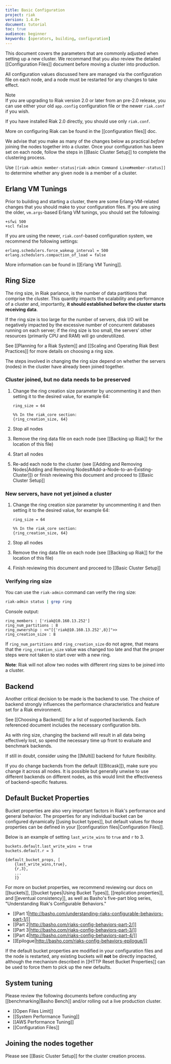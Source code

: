 ```yaml
---
title: Basic Configuration
project: riak
version: 1.4.0+
document: tutorial
toc: true
audience: beginner
keywords: [operators, building, configuration]
---
```


This document covers the parameters that are commonly adjusted when 
setting up a new cluster. We recommand that you also review the
detailed [[Configuration Files]] document before moving a cluster into
production.

All configuration values discussed here are managed via the
configuration file on each node, and a node must be restarted for any
changes to take effect.

<div class="note">
<div class="title">Note</div>
If you are upgrading to Riak version 2.0 or later from an pre-2.0 release, you can use either your old <code>app.config</code> configuration file or the newer <code>riak.conf</code> if you wish.

If you have installed Riak 2.0 directly, you should use only <code>riak.conf</code>.

More on configuring Riak can be found in the [[configuration files]] doc.
</div>

We advise that you make as many of the changes below as practical
_before_ joining the nodes together into a cluster. Once your configuration
has been set on each node, follow the steps in [[Basic Cluster Setup]] to
complete the clustering process.

Use `[[riak-admin member-status|riak-admin Command Line#member-status]]`
to determine whether any given node is a member of a cluster.

## Erlang VM Tunings

Prior to building and starting a cluster, there are some
Erlang-VM-related changes that you should make to your configuration
files. If you are using the older, `vm.args`-based Erlang VM tunings,
you should set the following:

```vmargs
+sfwi 500
+scl false
```

If you are using the newer, `riak.conf`-based configuration system, we
recommend the following settings:

```riakconf
erlang.schedulers.force_wakeup_interval = 500
erlang.schedulers.compaction_of_load = false
```

More information can be found in [[Erlang VM Tuning]].

## Ring Size

The ring size, in Riak parlance, is the number of data partitions that
comprise the cluster. This quantity impacts the scalability and
performance of a cluster and, importantly, **it should established
before the cluster starts receiving data**.

If the ring size is too large for the number of servers, disk I/O will
be negatively impacted by the excessive number of concurrent databases
running on each server; if the ring size is too small, the servers' other
resources (primarily CPU and RAM) will go underutilized.

See [[Planning for a Riak System]] and [[Scaling and Operating Riak
Best Practices]] for more details on choosing a ring size.

The steps involved in changing the ring size depend on whether the
servers (nodes) in the cluster have already been joined together.

### Cluster joined, but no data needs to be preserved

1.  Change the ring creation size parameter by uncommenting it and then setting it to the desired value, for example 64:

    ```riakconf
    ring_size = 64
    ```

    ```appconfig
    %% In the riak_core section:
    {ring_creation_size, 64}
    ```

2.  Stop all nodes
3.  Remove the ring data file on each node (see [[Backing up Riak]] for the location of this file)
4.  Start all nodes
5.  Re-add each node to the cluster (see [[Adding and Removing Nodes|Adding and Removing Nodes#Add-a-Node-to-an-Existing-Cluster]]) or finish reviewing this document and proceed to [[Basic Cluster Setup]]

### New servers, have not yet joined a cluster

1.  Change the ring creation size parameter by uncommenting it and then setting it to the desired value, for example 64:

    ```riakconf
    ring_size = 64
    ```

    ```appconfig
    %% In the riak_core section:
    {ring_creation_size, 64}
    ```

2.  Stop all nodes
3.  Remove the ring data file on each node (see [[Backing up Riak]] for the location of this file)
4.  Finish reviewing this document and proceed to [[Basic Cluster Setup]]

### Verifying ring size

You can use the `riak-admin` command can verify the ring size:

```bash
riak-admin status | grep ring
```

Console output:

```
ring_members : ['riak@10.160.13.252']
ring_num_partitions : 8
ring_ownership : <<"[{'riak@10.160.13.252',8}]">>
ring_creation_size : 8
```

If `ring_num_partitions` and `ring_creation_size` do not agree, that
means that the `ring_creation_size` value was changed too late and that
the proper steps were not taken to start over with a new ring.

**Note**: Riak will not allow two nodes with different ring sizes to
be joined into a cluster.

## Backend

Another critical decision to be made is the backend to use. The
choice of backend strongly influences the performance characteristics
and feature set for a Riak environment.

See [[Choosing a Backend]] for a list of supported backends. Each
referenced document includes the necessary configuration bits.

As with ring size, changing the backend will result in all data being
effectively lost, so spend the necessary time up front to evaluate and
benchmark backends.

If still in doubt, consider using the [[Multi]] backend for future
flexibility.

If you do change backends from the default ([[Bitcask]]), make sure
you change it across all nodes. It is possible but generally unwise to
use different backends on different nodes, as this would limit the
effectiveness of backend-specific features.

## Default Bucket Properties

Bucket properties are also very important factors in Riak's performance and
general behavior. The properties for any individual bucket can be configured dynamically [[using bucket types]], but default values for those properties can be defined in your [[configuration files|Configuration Files]].

Below is an example of setting `last_write_wins` to `true` and `r` to 3.

```riakconf
buckets.default.last_write_wins = true
buckets.default.r = 3
```

```appconfig
{default_bucket_props, [
    {last_write_wins,true},
    {r,3},
    ...
    ]}
```

For more on bucket properties, we recommend reviewing our docs on [[buckets]], [[bucket types|Using Bucket Types]], [[replication properties]], and [[eventual consistency]], as well as Basho's five-part blog series, "Understanding Riak's Configurable Behaviors."

* [[Part 1|http://basho.com/understanding-riaks-configurable-behaviors-part-1/]]
* [[Part 2|http://basho.com/riaks-config-behaviors-part-2/]]
* [[Part 3|http://basho.com/riaks-config-behaviors-part-3/]]
* [[Part 4|http://basho.com/riaks-config-behaviors-part-4/]]
* [[Epilogue|http://basho.com/riaks-config-behaviors-epilogue/]]

If the default bucket properties are modified in your configuration files
and the node is restarted, any existing buckets will **not** be directly
impacted, although the mechanism described in [[HTTP Reset Bucket Properties]] can be used to force them to pick up the new defaults.

## System tuning

Please review the following documents before conducting any
[[benchmarking|Basho Bench]] and/or rolling out a live production
cluster.

* [[Open Files Limit]]
* [[System Performance Tuning]]
* [[AWS Performance Tuning]]
* [[Configuration Files]]

## Joining the nodes together

Please see [[Basic Cluster Setup]] for the cluster creation process.
